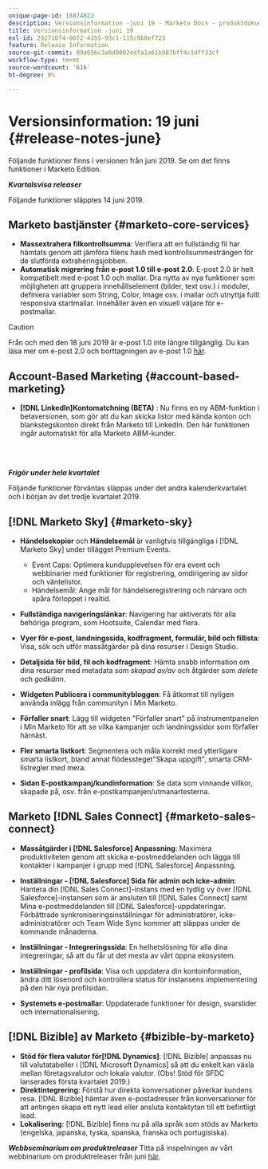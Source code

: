 ```yaml
---
unique-page-id: 18874822
description: Versionsinformation -juni 19 - Marketo Docs - produktdokumentation
title: Versionsinformation -juni 19
exl-id: 292710f4-0072-4355-93c1-115c9b0ef723
feature: Release Information
source-git-commit: 09a656c3a0d0002edfa1a61b987bff4c1dff33cf
workflow-type: tm+mt
source-wordcount: '616'
ht-degree: 0%

---
```


# Versionsinformation: 19 juni {#release-notes-june}

Följande funktioner finns i versionen från juni 2019. Se om det finns funktioner i Marketo Edition.

**_Kvartalsvisa releaser_**

Följande funktioner släpptes 14 juni 2019.

## Marketo bastjänster {#marketo-core-services}

* **Massextrahera filkontrollsumma**: Verifiera att en fullständig fil har hämtats genom att jämföra filens hash med kontrollsummesträngen för de slutförda extraheringsjobben.
* **Automatisk migrering från e-post 1.0 till e-post 2.0**: E-post 2.0 är helt kompatibelt med e-post 1.0 och mallar. Dra nytta av nya funktioner som möjligheten att gruppera innehållselement (bilder, text osv.) i moduler, definiera variabler som String, Color, Image osv. i mallar och utnyttja fullt responsiva startmallar. Innehåller även en visuell väljare för e-postmallar.

>[!CAUTION]
>
>Från och med den 18 juni 2019 är e-post 1.0 inte längre tillgänglig. Du kan läsa mer om e-post 2.0 och borttagningen av e-post 1.0 [här](https://nation.marketo.com/docs/DOC-7038).

## Account-Based Marketing {#account-based-marketing}

* **[!DNL LinkedIn]Kontomatchning (BETA)** : Nu finns en ny ABM-funktion i betaversionen, som gör att du kan skicka listor med kända konton och blankstegskonton direkt från Marketo till LinkedIn. Den här funktionen ingår automatiskt för alla Marketo ABM-kunder.

<br> 

**_Frigör under hela kvartalet_**

Följande funktioner förväntas släppas under det andra kalenderkvartalet och i början av det tredje kvartalet 2019.

## [!DNL Marketo Sky] {#marketo-sky}

* **Händelsekopior** och **Händelsemål** är vanligtvis tillgängliga i [!DNL Marketo Sky] under tillägget Premium Events.

   * Event Caps: Optimera kundupplevelsen för era event och webbinarier med funktioner för registrering, omdirigering av sidor och väntelistor.
   * Händelsemål: Ange mål för händelseregistrering och närvaro och spåra förloppet i realtid.

* **Fullständiga navigeringslänkar**: Navigering har aktiverats för alla behöriga program, som Hootsuite, Calendar med flera.
* **Vyer för e-post, landningssida, kodfragment, formulär, bild och fillista**: Visa, sök och utför massåtgärder på dina resurser i Design Studio.
* **Detaljsida för bild, fil och kodfragment**: Hämta snabb information om dina resurser med metadata som _skapad av/av_ och åtgärder som _delete_ och _godkänn_.
* **Widgeten Publicera i communitybloggen**: Få åtkomst till nyligen använda inlägg från communityn i Min Marketo.
* **Förfaller snart**: Lägg till widgeten &quot;Förfaller snart&quot; på instrumentpanelen i Min Marketo för att se vilka kampanjer och landningssidor som förfaller härnäst.
* **Fler smarta listkort**: Segmentera och måla korrekt med ytterligare smarta listkort, bland annat flödessteget&quot;Skapa uppgift&quot;, smarta CRM-listregler med mera.
* **Sidan E-postkampanj/kundinformation**: Se data som vinnande villkor, skapade på, osv. från e-postkampanjen/utmanartesterna.

## Marketo [!DNL Sales Connect] {#marketo-sales-connect}

* **Massåtgärder i [!DNL Salesforce] Anpassning**: Maximera produktiviteten genom att skicka e-postmeddelanden och lägga till kontakter i kampanjer i grupp med [!DNL Salesforce] Anpassning.
* **Inställningar - [!DNL Salesforce] Sida för admin och icke-admin**: Hantera din [!DNL Sales Connect]-instans med en tydlig vy över [!DNL Salesforce]-instansen som är ansluten till [!DNL Sales Connect] samt Mina e-postmeddelanden till [!DNL Salesforce]-uppdateringar. Förbättrade synkroniseringsinställningar för administratörer, icke-administratörer och Team Wide Sync kommer att släppas under de kommande månaderna.
* **Inställningar - Integreringssida**: En helhetslösning för alla dina integreringar, så att du får ut det mesta av vårt öppna ekosystem.
* **Inställningar - profilsida**: Visa och uppdatera din kontoinformation, ändra ditt lösenord och kontrollera status för instansens implementering på den här nya profilsidan.

* **Systemets e-postmallar**: Uppdaterade funktioner för design, svarstider och internationalisering.

## [!DNL Bizible] av Marketo {#bizible-by-marketo}

* **Stöd för flera valutor för[!DNL Dynamics]**: [!DNL Bizible] anpassas nu till valutatabeller i [!DNL Microsoft Dynamics] så att du enkelt kan växla mellan företagsvalutor och lokala valutor. (Obs! Stöd för SFDC lanserades första kvartalet 2019.)
* **Direktintegrering**: Förstå hur direkta konversationer påverkar kundens resa. [!DNL Bizible] hämtar även e-postadresser från konversationer för att antingen skapa ett nytt lead eller ansluta kontaktytan till ett befintligt lead.
* **Lokalisering**: [!DNL Bizible] finns nu på alla språk som stöds av Marketo (engelska, japanska, tyska, spanska, franska och portugisiska).

_&#x200B;**Webbseminarium om produktreleaser**&#x200B;_ Titta på inspelningen av vårt webbinarium om produktreleaser från juni [här](https://engage.marketo.com/Marketo-June-Product-Release-2019-On-Demand.html).
